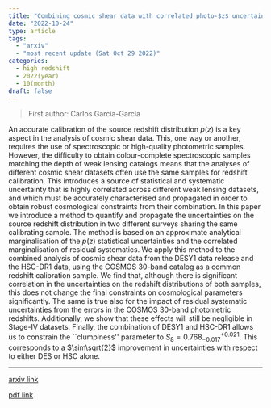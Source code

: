 ```yaml
---
title: "Combining cosmic shear data with correlated photo-$z$ uncertainties: constraints from DESY1 and HSC-DR1"
date: "2022-10-24"
type: article
tags:
  - "arxiv"
  - "most recent update (Sat Oct 29 2022)"
categories:
  - high redshift
  - 2022(year)
  - 10(month)
draft: false
---
```


> First author: Carlos García-García

 An accurate calibration of the source redshift distribution $p(z)$ is a key
aspect in the analysis of cosmic shear data. This, one way or another, requires
the use of spectroscopic or high-quality photometric samples. However, the
difficulty to obtain colour-complete spectroscopic samples matching the depth
of weak lensing catalogs means that the analyses of different cosmic shear
datasets often use the same samples for redshift calibration. This introduces a
source of statistical and systematic uncertainty that is highly correlated
across different weak lensing datasets, and which must be accurately
characterised and propagated in order to obtain robust cosmological constraints
from their combination. In this paper we introduce a method to quantify and
propagate the uncertainties on the source redshift distribution in two
different surveys sharing the same calibrating sample. The method is based on
an approximate analytical marginalisation of the $p(z)$ statistical
uncertainties and the correlated marginalisation of residual systematics. We
apply this method to the combined analysis of cosmic shear data from the DESY1
data release and the HSC-DR1 data, using the COSMOS 30-band catalog as a common
redshift calibration sample. We find that, although there is significant
correlation in the uncertainties on the redshift distributions of both samples,
this does not change the final constraints on cosmological parameters
significantly. The same is true also for the impact of residual systematic
uncertainties from the errors in the COSMOS 30-band photometric redshifts.
Additionally, we show that these effects will still be negligible in Stage-IV
datasets. Finally, the combination of DESY1 and HSC-DR1 allows us to constrain
the ``clumpiness'' parameter to $S_8 = 0.768^{+0.021}_{-0.017}$. This
corresponds to a $\sim\sqrt{2}$ improvement in uncertainties with respect to
either DES or HSC alone.

---
[arxiv link](http://arxiv.org/abs/2210.13434v1)

[pdf link](http://arxiv.org/pdf/2210.13434v1)